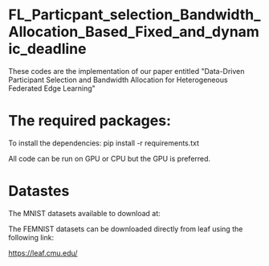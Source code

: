 # FL_Particpant_selection_Bandwidth_Allocation_Based_Fixed_and_dynamic_deadline
These codes are the implementation of our paper entitled "Data-Driven Participant Selection and Bandwidth Allocation for Heterogeneous Federated Edge Learning"


# The required packages:

To install the dependencies: pip install -r requirements.txt

All code can be run on GPU or CPU but the GPU is preferred.


# Datastes
The MNIST datasets available to download at:



The FEMNIST datasets can be downloaded directly from leaf using the following link:

https://leaf.cmu.edu/

